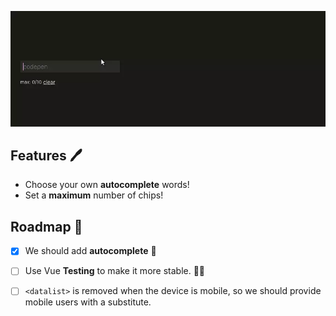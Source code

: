 ![](./demo.webp)

## Features :pen:

- Choose your own **autocomplete** words!
- Set a **maximum** number of chips!

## Roadmap :car:

- [x] We should add **autocomplete** :pencil:

- [ ] Use Vue **Testing** to make it more stable. 👨‍🔬️

- [ ] `<datalist>` is removed when the device is mobile, so we should provide mobile users with a substitute.